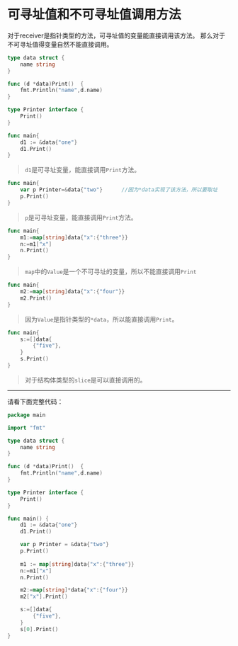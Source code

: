 # 可寻址值和不可寻址值调用方法
对于receiver是指针类型的方法，可寻址值的变量能直接调用该方法。
那么对于不可寻址值得变量自然不能直接调用。
```go
type data struct {
	name string
}

func (d *data)Print()  {
	fmt.Println("name",d.name)
}

type Printer interface {
	Print()
}
```
```go
func main{
	d1 := &data{"one"}
	d1.Print()
}
```
> `d1`是可寻址变量，能直接调用`Print`方法。

```go
func main{
	var p Printer=&data{"two"}		//因为*data实现了该方法，所以要取址
	p.Print()
}
```
> `p`是可寻址变量，能直接调用`Print`方法。

```go
func main{
	m1:=map[string]data{"x":{"three"}}
	n:=m1["x"]
	n.Print()
}
```
> `map`中的`Value`是一个不可寻址的变量，所以不能直接调用`Print`

```go
func main{
	m2:=map[string]data{"x":{"four"}}
	m2.Print()
}
```
> 因为`Value`是指针类型的`*data`，所以能直接调用`Print`。

```go
func main{
	s:=[]data{
		{"five"},
	}
	s.Print()
}
```
> 对于结构体类型的`slice`是可以直接调用的。
---
请看下面完整代码：
```go
package main

import "fmt"

type data struct {
	name string
}

func (d *data)Print()  {
	fmt.Println("name",d.name)
}

type Printer interface {
	Print()
}

func main() {
	d1 := &data{"one"}
	d1.Print()

	var p Printer = &data{"two"}
	p.Print()
	
	m1 := map[string]data{"x":{"three"}}
	n:=m1["x"]
	n.Print()

	m2:=map[string]*data{"x":{"four"}}
	m2["x"].Print()

	s:=[]data{
		{"five"},
	}
	s[0].Print()
}
```